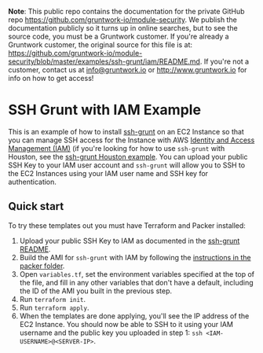 **Note**: This public repo contains the documentation for the private GitHub repo <https://github.com/gruntwork-io/module-security>.
We publish the documentation publicly so it turns up in online searches, but to see the source code, you must be a Gruntwork customer.
If you're already a Gruntwork customer, the original source for this file is at: <https://github.com/gruntwork-io/module-security/blob/master/examples/ssh-grunt/iam/README.md>.
If you're not a customer, contact us at <info@gruntwork.io> or <http://www.gruntwork.io> for info on how to get access!

# SSH Grunt with IAM Example

This is an example of how to install [ssh-grunt](/modules/ssh-grunt) on an EC2 Instance so that you can manage SSH
access for the Instance with AWS [Identity and Access Management (IAM)](https://aws.amazon.com/iam/) (if you're looking
for how to use `ssh-grunt` with Houston, see the [ssh-grunt Houston example](/examples/ssh-grunt/houston). You can
upload your public SSH Key to your IAM user account and `ssh-grunt` will allow you to SSH to the EC2 Instances using
your IAM user name and SSH key for authentication.




## Quick start

To try these templates out you must have Terraform and Packer installed:

1. Upload your public SSH Key to IAM as documented in the [ssh-grunt README](/modules/ssh-grunt).
1. Build the AMI for `ssh-grunt` with IAM by following the
   [instructions in the packer folder](/examples/ssh-grunt/packer).
1. Open `variables.tf`, set the environment variables specified at the top of the file, and fill in any other variables that
   don't have a default, including the ID of the AMI you built in the previous step.
1. Run `terraform init`.
1. Run `terraform apply`.
1. When the templates are done applying, you'll see the IP address of the EC2 Instance. You should now be able to SSH
   to it using your IAM username and the public key you uploaded in step 1: `ssh <IAM-USERNAME>@<SERVER-IP>`.
